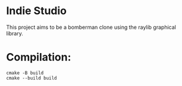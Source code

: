 # Indie Studio
This project aims to be a bomberman clone using the raylib graphical library.

# Compilation:

    cmake -B build
    cmake --build build


